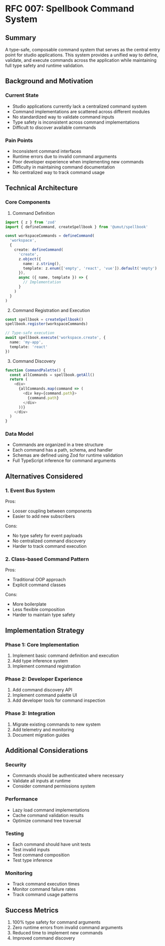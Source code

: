 # RFC 007: Spellbook Command System

## Summary
A type-safe, composable command system that serves as the central entry point for studio applications. This system provides a unified way to define, validate, and execute commands across the application while maintaining full type safety and runtime validation.

## Background and Motivation

### Current State
- Studio applications currently lack a centralized command system
- Command implementations are scattered across different modules
- No standardized way to validate command inputs
- Type safety is inconsistent across command implementations
- Difficult to discover available commands

### Pain Points
- Inconsistent command interfaces
- Runtime errors due to invalid command arguments
- Poor developer experience when implementing new commands
- Difficulty in maintaining command documentation
- No centralized way to track command usage

## Technical Architecture

### Core Components

1. Command Definition
```typescript
import { z } from 'zod'
import { defineCommand, createSpellbook } from '@umut/spellbook'

const workspaceCommands = defineCommand(
  'workspace',
  {
    create: defineCommand(
      'create',
      z.object({
        name: z.string(),
        template: z.enum(['empty', 'react', 'vue']).default('empty')
      }),
      async ({ name, template }) => {
        // Implementation
      }
    )
  }
)
```

2. Command Registration and Execution
```typescript
const spellbook = createSpellbook()
spellbook.register(workspaceCommands)

// Type-safe execution
await spellbook.execute('workspace.create', {
  name: 'my-app',
  template: 'react'
})
```

3. Command Discovery
```typescript
function CommandPalette() {
  const allCommands = spellbook.getAll()
  return (
    <div>
      {allCommands.map(command => (
        <div key={command.path}>
          {command.path}
        </div>
      ))}
    </div>
  )
}
```

### Data Model
- Commands are organized in a tree structure
- Each command has a path, schema, and handler
- Schemas are defined using Zod for runtime validation
- Full TypeScript inference for command arguments

## Alternatives Considered

### 1. Event Bus System
Pros:
- Looser coupling between components
- Easier to add new subscribers

Cons:
- No type safety for event payloads
- No centralized command discovery
- Harder to track command execution

### 2. Class-based Command Pattern
Pros:
- Traditional OOP approach
- Explicit command classes

Cons:
- More boilerplate
- Less flexible composition
- Harder to maintain type safety

## Implementation Strategy

### Phase 1: Core Implementation
1. Implement basic command definition and execution
2. Add type inference system
3. Implement command registration

### Phase 2: Developer Experience
1. Add command discovery API
2. Implement command palette UI
3. Add developer tools for command inspection

### Phase 3: Integration
1. Migrate existing commands to new system
2. Add telemetry and monitoring
3. Document migration guides

## Additional Considerations

### Security
- Commands should be authenticated where necessary
- Validate all inputs at runtime
- Consider command permissions system

### Performance
- Lazy load command implementations
- Cache command validation results
- Optimize command tree traversal

### Testing
- Each command should have unit tests
- Test invalid inputs
- Test command composition
- Test type inference

### Monitoring
- Track command execution times
- Monitor command failure rates
- Track command usage patterns

## Success Metrics
1. 100% type safety for command arguments
2. Zero runtime errors from invalid command arguments
3. Reduced time to implement new commands
4. Improved command discovery